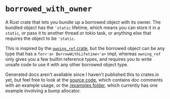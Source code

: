 # `borrowed_with_owner`
A Rust crate that lets you bundle up a borrowed object with its owner. The bundled object has the `'static` lifetime, which means you can store it in a `static`, or pass it to another thread or tokio task, or anything else that requires the object to be `'static`. 

This is inspired by the [`owning_ref` crate](https://docs.rs/owning_ref/latest/owning_ref/), but the borrowed object can be any type that has a `for<'a> BorrowWithLifetime<'a>` impl, whereas `owning_ref` only gives you a few builtin reference types, and requires you to write unsafe code to use it with any other borrowed object type.

Generated docs aren't available since I haven't published this to crates.io yet, but feel free to look at the [source code](./src/lib.rs), which contains doc comments with an example usage, or the [/examples folder](./examples), which currently has one example involving a bump allocator.
